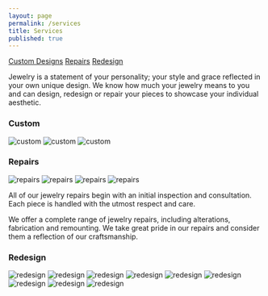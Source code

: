 ```yaml
---
layout: page
permalink: /services
title: Services
published: true
---
```


[Custom Designs](#custom)
[Repairs](#repairs)
[Redesign](#redesign)

Jewelry is a statement of your personality; your style and grace reflected in your own unique design. We know how much your jewelry means to you and can design, redesign or repair your pieces to showcase your individual aesthetic.

[](custom)
### Custom
![custom](/images/custom.02.jpg)
![custom](/images/custom.04.jpg)
![custom](/images/custom.06.jpg)

[](repairs)
### Repairs
![repairs](/images/redesign.01.jpg)
![repairs](/images/redesign.02.jpg)
![repairs](/images/redesign.03.jpg)
![repairs](/images/redesign.04.jpg)

All of our jewelry repairs begin with an initial inspection and consultation. Each piece is handled with the utmost respect and care.

We offer a complete range of jewelry repairs, including alterations, fabrication and remounting. We take great pride in our repairs and consider them a reflection of our craftsmanship.

[](redesign)
### Redesign
![redesign](/images/redesign.01.jpg)
![redesign](/images/redesign.02.jpg)
![redesign](/images/redesign.03.jpg)
![redesign](/images/redesign.04.jpg)
![redesign](/images/redesign.06.jpg)
![redesign](/images/redesign.07.jpg)
![redesign](/images/redesign.08.jpg)
![redesign](/images/redesign.09.jpg)
![redesign](/images/redesign.10.jpg)